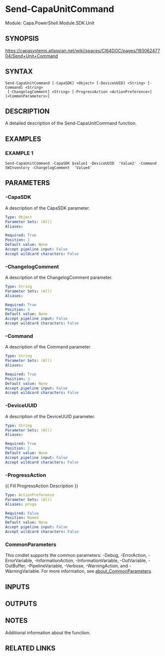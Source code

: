# Send-CapaUnitCommand

Module: Capa.PowerShell.Module.SDK.Unit

## SYNOPSIS
https://capasystems.atlassian.net/wiki/spaces/CI64DOC/pages/19306247704/Send+Unit+Command

## SYNTAX

```
Send-CapaUnitCommand [-CapaSDK] <Object> [-DeviceUUID] <String> [-Command] <String>
 [-ChangelogComment] <String> [-ProgressAction <ActionPreference>] [<CommonParameters>]
```

## DESCRIPTION
A detailed description of the Send-CapaUnitCommand function.

## EXAMPLES

### EXAMPLE 1
```
Send-CapaUnitCommand -CapaSDK $value1 -DeviceUUID  'Value2' -Command SWInventory -ChangelogComment  'Value4'
```

## PARAMETERS

### -CapaSDK
A description of the CapaSDK parameter.

```yaml
Type: Object
Parameter Sets: (All)
Aliases:

Required: True
Position: 1
Default value: None
Accept pipeline input: False
Accept wildcard characters: False
```

### -ChangelogComment
A description of the ChangelogComment  parameter.

```yaml
Type: String
Parameter Sets: (All)
Aliases:

Required: True
Position: 4
Default value: None
Accept pipeline input: False
Accept wildcard characters: False
```

### -Command
A description of the Command parameter.

```yaml
Type: String
Parameter Sets: (All)
Aliases:

Required: True
Position: 3
Default value: None
Accept pipeline input: False
Accept wildcard characters: False
```

### -DeviceUUID
A description of the DeviceUUID  parameter.

```yaml
Type: String
Parameter Sets: (All)
Aliases:

Required: True
Position: 2
Default value: None
Accept pipeline input: False
Accept wildcard characters: False
```

### -ProgressAction
{{ Fill ProgressAction Description }}

```yaml
Type: ActionPreference
Parameter Sets: (All)
Aliases: proga

Required: False
Position: Named
Default value: None
Accept pipeline input: False
Accept wildcard characters: False
```

### CommonParameters
This cmdlet supports the common parameters: -Debug, -ErrorAction, -ErrorVariable, -InformationAction, -InformationVariable, -OutVariable, -OutBuffer, -PipelineVariable, -Verbose, -WarningAction, and -WarningVariable. For more information, see [about_CommonParameters](http://go.microsoft.com/fwlink/?LinkID=113216).

## INPUTS

## OUTPUTS

## NOTES
Additional information about the function.

## RELATED LINKS
